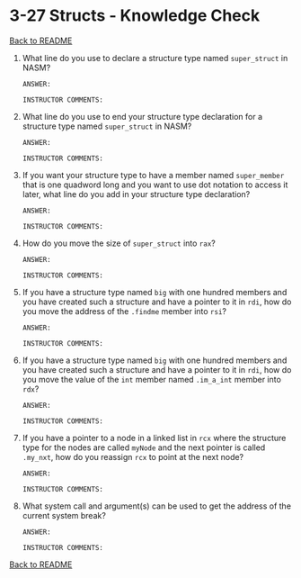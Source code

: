 
# 3-27 Structs - Knowledge Check

[Back to README](README.md)

1. What line do you use to declare a structure type named `super_struct` in 
NASM?
    ```
    ANSWER: 
    ```
    ```
    INSTRUCTOR COMMENTS: 
    ```

2. What line do you use to end your structure type declaration for a structure 
type named `super_struct` in NASM?
    ```
    ANSWER: 
    ```
    ```
    INSTRUCTOR COMMENTS: 
    ```

3. If you want your structure type to have a member named `super_member` that 
is one quadword long and you want to use dot notation to access it later, what 
line do you add in your structure type declaration?
    ```
    ANSWER: 
    ```
    ```
    INSTRUCTOR COMMENTS: 
    ```

4. How do you move the size of `super_struct` into `rax`?
    ```
    ANSWER: 
    ```
    ```
    INSTRUCTOR COMMENTS: 
    ```

5. If you have a structure type named `big` with one hundred members and you 
have created such a structure and have a pointer to it in `rdi`, how do you 
move the address of the `.findme` member into `rsi`?
    ```
    ANSWER: 
    ```
    ```
    INSTRUCTOR COMMENTS: 
    ```

6. If you have a structure type named `big` with one hundred members and you 
have created such a structure and have a pointer to it in `rdi`, how do you 
move the value of the `int` member named `.im_a_int` member into `rdx`?
    ```
    ANSWER: 
    ```
    ```
    INSTRUCTOR COMMENTS: 
    ```

7. If you have a pointer to a node in a linked list in `rcx` where the 
structure type for the nodes are called `myNode` and the next pointer is 
called `.my_nxt`, how do you reassign `rcx` to point at the next node?
    ```
    ANSWER: 
    ```
    ```
    INSTRUCTOR COMMENTS: 
    ```

8. What system call and argument(s) can be used to get the address of the 
current system break?
    ```
    ANSWER: 
    ```
    ```
    INSTRUCTOR COMMENTS: 
    ```


[Back to README](README.md)


<!--- End of file. --->
